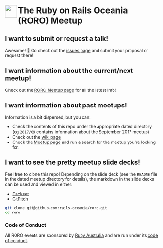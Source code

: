 # <img src="https://www.dropbox.com/s/hqxsppcuvul76g2/rorosyd-logo.png?dl=1" align="left" height="40" /> The Ruby on Rails Oceania (RORO) Meetup

## I want to submit or request a talk!

Awesome! :tada: Go check out the [issues page][] and submit your proposal
or request there!

## I want information about the current/next meetup!

Check out the [RORO Meetup page][] for all the latest info!

## I want information about past meetups!

Information is a bit dispersed, but you can:

- Check the contents of this repo under the appropriate dated directory<br />
  (eg `2017/09` contains information about the September 2017 meetup)
- Check out the [wiki page][]
- Check the [Meetup page][RORO Meetup page] and run a search for the meetup
  you're looking for.

## I want to see the pretty meetup slide decks!

Feel free to clone this repo! Depending on the slide deck (see the `README`
file in the dated meetup directory for details), the markdown in the slide
decks can be used and viewed in either:

- [Deckset][]
- [GitPitch][]

```sh
git clone git@github.com:rails-oceania/roro.git
cd roro
```

### Code of Conduct

All RORO events are sponsored by [Ruby Australia][] and are run under its
[code of conduct][].

[code of conduct]: https://ruby.org.au/code-of-conduct
[Deckset]: https://www.decksetapp.com/
[GitPitch]: https://gitpitch.com/
[RORO Meetup page]: https://www.meetup.com/Ruby-On-Rails-Oceania-Sydney/
[Ruby Australia]: http://ruby.org.au
[issues page]: https://github.com/rails-oceania/roro/issues
[wiki page]: https://github.com/rails-oceania/roro/wiki
